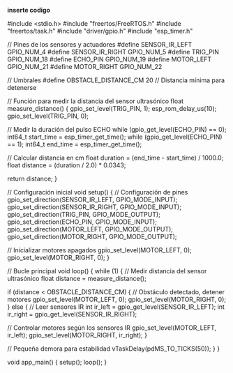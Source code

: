 **inserte codigo**

#include <stdio.h>
#include "freertos/FreeRTOS.h"
#include "freertos/task.h"
#include "driver/gpio.h"
#include "esp_timer.h"

// Pines de los sensores y actuadores
#define SENSOR_IR_LEFT GPIO_NUM_4
#define SENSOR_IR_RIGHT GPIO_NUM_5
#define TRIG_PIN GPIO_NUM_18
#define ECHO_PIN GPIO_NUM_19
#define MOTOR_LEFT GPIO_NUM_21
#define MOTOR_RIGHT GPIO_NUM_22

// Umbrales
#define OBSTACLE_DISTANCE_CM 20 // Distancia mínima para detenerse

// Función para medir la distancia del sensor ultrasónico
float measure_distance() {
    gpio_set_level(TRIG_PIN, 1);
    esp_rom_delay_us(10);
    gpio_set_level(TRIG_PIN, 0);

 // Medir la duración del pulso ECHO
    while (gpio_get_level(ECHO_PIN) == 0); 
    int64_t start_time = esp_timer_get_time();
    while (gpio_get_level(ECHO_PIN) == 1); 
    int64_t end_time = esp_timer_get_time();

// Calcular distancia en cm
    float duration = (end_time - start_time) / 1000.0; 
    float distance = (duration / 2.0) * 0.0343;        

 return distance;
}

// Configuración inicial
void setup() {
    // Configuración de pines
    gpio_set_direction(SENSOR_IR_LEFT, GPIO_MODE_INPUT);
    gpio_set_direction(SENSOR_IR_RIGHT, GPIO_MODE_INPUT);
    gpio_set_direction(TRIG_PIN, GPIO_MODE_OUTPUT);
    gpio_set_direction(ECHO_PIN, GPIO_MODE_INPUT);
    gpio_set_direction(MOTOR_LEFT, GPIO_MODE_OUTPUT);
    gpio_set_direction(MOTOR_RIGHT, GPIO_MODE_OUTPUT);

// Inicializar motores apagados
    gpio_set_level(MOTOR_LEFT, 0);
    gpio_set_level(MOTOR_RIGHT, 0);
}

// Bucle principal
void loop() {
    while (1) {
        // Medir distancia del sensor ultrasónico
        float distance = measure_distance();

 if (distance < OBSTACLE_DISTANCE_CM) {
            // Obstáculo detectado, detener motores
            gpio_set_level(MOTOR_LEFT, 0);
            gpio_set_level(MOTOR_RIGHT, 0);
        } else {
            // Leer sensores IR
            int ir_left = gpio_get_level(SENSOR_IR_LEFT);
            int ir_right = gpio_get_level(SENSOR_IR_RIGHT);

 // Controlar motores según los sensores IR
            gpio_set_level(MOTOR_LEFT, ir_left);
            gpio_set_level(MOTOR_RIGHT, ir_right);
        }

// Pequeña demora para estabilidad
        vTaskDelay(pdMS_TO_TICKS(50));
    }
}

void app_main() {
    setup();
    loop();
}
